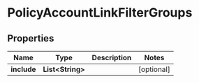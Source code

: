 

# PolicyAccountLinkFilterGroups


## Properties

| Name | Type | Description | Notes |
|------------ | ------------- | ------------- | -------------|
|**include** | **List&lt;String&gt;** |  |  [optional] |



